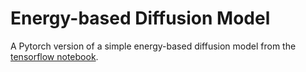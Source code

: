 # Energy-based Diffusion Model

A Pytorch version of a simple energy-based diffusion model from the [tensorflow notebook](https://colab.research.google.com/drive/1jvlzWMc6oo-TH1fYMl6hsOYfrcQj2rEs?usp=sharing).
